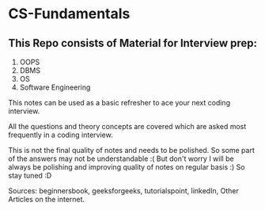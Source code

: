 # CS-Fundamentals

## This Repo consists of Material for Interview prep:

1. OOPS
2. DBMS
3. OS
4. Software Engineering

This notes can be used as a basic refresher to ace your next coding interview.

All the questions and theory concepts are covered which are asked most frequently in a coding interview.

This is not the final quality of notes and needs to be polished.
So some part of the answers may not be understandable :(
But don't worry I will be always be polishing and improving quality of notes on regular basis :)
So stay tuned :D

Sources: beginnersbook, geeksforgeeks, tutorialspoint, linkedIn, Other Articles on the internet.